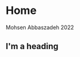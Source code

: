 # Home
Mohsen Abbaszadeh 2022
<!-- The code we're using to submit the pull request -->
<h2>I'm a heading</h2>
